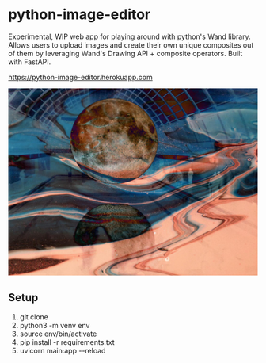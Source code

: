 # python-image-editor
Experimental, WIP web app for playing around with python's Wand library. Allows users to upload images and create their own unique composites out of them by leveraging Wand's Drawing API + composite operators. Built with FastAPI.

https://python-image-editor.herokuapp.com

![alt text](./examples/comp.png)

## Setup
1. git clone
2. python3 -m venv env
3. source env/bin/activate
4. pip install -r requirements.txt
5. uvicorn main:app --reload
